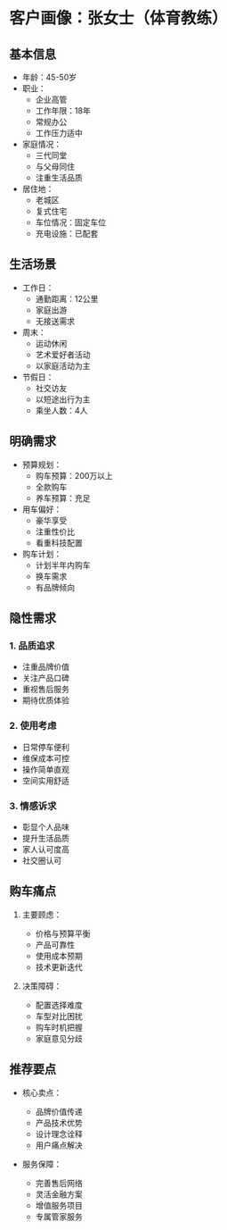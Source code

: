 # 客户画像：张女士（体育教练）

## 基本信息
- 年龄：45-50岁
- 职业：
  - 企业高管
  - 工作年限：18年
  - 常规办公
  - 工作压力适中
- 家庭情况：
  - 三代同堂
  - 与父母同住
  - 注重生活品质
- 居住地：
  - 老城区
  - 复式住宅
  - 车位情况：固定车位
  - 充电设施：已配套

## 生活场景
- 工作日：
  - 通勤距离：12公里
  - 家庭出游
  - 无接送需求
- 周末：
  - 运动休闲
  - 艺术爱好者活动
  - 以家庭活动为主
- 节假日：
  - 社交访友
  - 以短途出行为主
  - 乘坐人数：4人

## 明确需求
- 预算规划：
  - 购车预算：200万以上
  - 全款购车
  - 养车预算：充足
- 用车偏好：
  - 豪华享受
  - 注重性价比
  - 看重科技配置
- 购车计划：
  - 计划半年内购车
  - 换车需求
  - 有品牌倾向

## 隐性需求
### 1. 品质追求
- 注重品牌价值
- 关注产品口碑
- 重视售后服务
- 期待优质体验

### 2. 使用考虑
- 日常停车便利
- 维保成本可控
- 操作简单直观
- 空间实用舒适

### 3. 情感诉求
- 彰显个人品味
- 提升生活品质
- 家人认可度高
- 社交圈认可

## 购车痛点
1. 主要顾虑：
   - 价格与预算平衡
   - 产品可靠性
   - 使用成本预期
   - 技术更新迭代

2. 决策障碍：
   - 配置选择难度
   - 车型对比困扰
   - 购车时机把握
   - 家庭意见分歧

## 推荐要点
- 核心卖点：
  - 品牌价值传递
  - 产品技术优势
  - 设计理念诠释
  - 用户痛点解决

- 服务保障：
  - 完善售后网络
  - 灵活金融方案
  - 增值服务项目
  - 专属管家服务